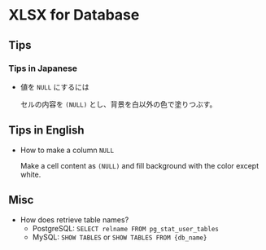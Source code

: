# XLSX for Database

## Tips

### Tips in Japanese

*   値を `NULL` にするには

    セルの内容を `(NULL)` とし、背景を白以外の色で塗りつぶす。

## Tips in English

*   How to make a column `NULL`

    Make a cell content as `(NULL)` and fill background with the color except
    white.

## Misc

*   How does retrieve table names?
    *   PostgreSQL: `SELECT relname FROM pg_stat_user_tables`
    *   MySQL: `SHOW TABLES` or `SHOW TABLES FROM {db_name}`
